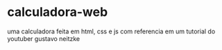 # calculadora-web
uma calculadora feita em html, css e js com referencia em um tutorial do youtuber gustavo neitzke
